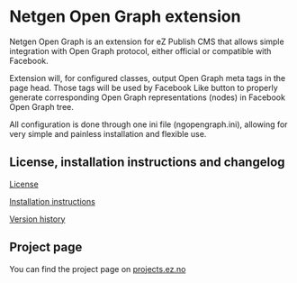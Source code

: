 # Netgen Open Graph extension
Netgen Open Graph is an extension for eZ Publish CMS that allows simple
integration with Open Graph protocol, either official or compatible with Facebook.

Extension will, for configured classes, output Open Graph meta tags in the
page head. Those tags will be used by Facebook Like button to properly generate
corresponding Open Graph representations (nodes) in Facebook Open Graph tree.

All configuration is done through one ini file (ngopengraph.ini),
allowing for very simple and painless installation and flexible use.

## License, installation instructions and changelog
[License](LICENSE)

[Installation instructions](doc/INSTALL.md)

[Version history](doc/HISTORY.md)

## Project page

You can find the project page on [projects.ez.no](http://projects.ez.no/ngopengraph)
